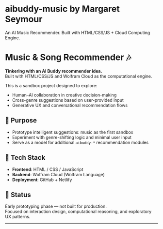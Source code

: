 # aibuddy-music by Margaret Seymour
An AI Music Recommender. Built with HTML/CSS/JS + Cloud Computing Engine. 
# Music & Song Recommender 🎶

**Tinkering with an AI Buddy recommender idea.**  
Built with HTML/CSS/JS and Wolfram Cloud as the computational engine.

This is a sandbox project designed to explore:
- Human–AI collaboration in creative decision-making
- Cross-genre suggestions based on user-provided input
- Generative UX and conversational recommendation flows

## 🧪 Purpose

- Prototype intelligent suggestions: music as the first sandbox
- Experiment with genre-shifting logic and minimal user input
- Serve as a model for additional `aibuddy-*` recommendation modules

## 🔧 Tech Stack

- **Frontend**: HTML / CSS / JavaScript
- **Backend**: Wolfram Cloud (Wolfram Language)
- **Deployment**: GitHub + Netlify

## 🚧 Status

Early prototyping phase — not built for production.  
Focused on interaction design, computational reasoning, and exploratory UX patterns.

---
